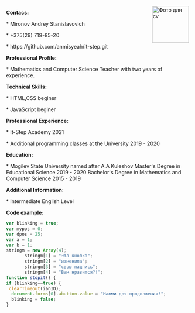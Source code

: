 <img src="C:\Users\Anmisyeah\Pictures\фото.jpg" width="100" align="right" vspace="5" hspace="5" alt = "Фото для cv">
<p> <b> Contacs: </b>
<p>

<p>* Mironov Andrey Stanislavovich
<p>* +375(29) 719-85-20
<p>* https://github.com/anmisyeah/it-step.git

<p> <b>Professional Profile: </b>
 
<p>* Mathematics and Computer Science Teacher with two years of experience.

<p> <b> Technical Skills: </b>
<p>
 
<p>* HTML,CSS beginer
<p>* JavaScript beginer

<p> <b> Professional Experience: </b>
 
<p>* It-Step Academy 2021
<p>* Additional programming classes at the University 2019 - 2020

<p> <b> Education: </b>
 
<p>* Mogilev State University named after A.A Kuleshov
Master's Degree in Educational Science 2019 - 2020
Bachelor's Degree in Mathematics and Computer Science 2015 - 2019

<p> <b> Additional Information: </b>
 
<p>* Intermediate English Level

<p> <b>Code example: </b>
<p>
 
```javascript
var blinking = true;
var mypos = 0;
var dpos = 25;
var a = 1;
var b = 1;
stringm = new Array(4);
       stringm[1] = "Эта кнопка";
       stringm[2] = "изменила";
       stringm[3] = "свою надпись";
       stringm[4] = "Вам нравится?!";
function stopit() {
if (blinking==true) {
 clearTimeout(ianID);
  document.forms[0].abutton.value = "Нажми для продолжения!";
  blinking = false;
}
```
